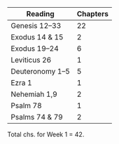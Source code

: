 Reading | Chapters
--- | ---
Genesis 12–33 | 22
Exodus 14 & 15 | 2
Exodus 19–24 | 6
Leviticus 26 | 1
Deuteronomy 1–5 | 5
Ezra 1 | 1
Nehemiah 1,9 | 2
Psalm 78 | 1
Psalms 74 & 79 | 2

Total chs. for Week 1 = 42.